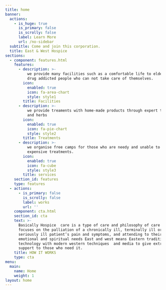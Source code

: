 ```yaml
---
title: home
banner:
  actions:
    - is_huge: true
      is_primary: false
      is_scrolly: false
      label: Learn More
      url: /no-sidebar
  subtitle: Come and join this corporation.
  title: East & West Hospice
sections:
  - component: features.html
    features:
      - description: >-
          we provide many facilities such as a comfortable life to elders and
          drug addicted people who can not take care of themselves.
        icon:
          enabled: true
          icon: fa-area-chart
          style: style1
        title: Facilities
      - description: >-
          we provide treaments with home-made products through expert therapists
          and herbs
        icon:
          enabled: true
          icon: fa-pie-chart
          style: style2
        title: Treatments
      - description: >-
          we organise free camps for those who are needy and unable to take
          expensive treatments.
        icon:
          enabled: true
          icon: fa-cube
          style: style3
        title: services
    section_id: features
    type: features
  - actions:
      - is_primary: false
        is_scrolly: false
        label: works
        url: ''
    component: cta.html
    section_id: cta
    text: >-
      Basically Hospice  care is a type of care and philosophy of care that
      focuses on the palliation of a chronically ill, terminally ill or
      seriously ill patient’s pain and symptoms, and attending to their
      emotional and spiritual needs East and west means Eastern traditional
      technology with modern western techniques  and media to give extreme
      support to those who need it.
    title: HOW IT WORKS
    type: cta
menu:
  main:
    name: Home
    weight: 1
layout: home
---
```


